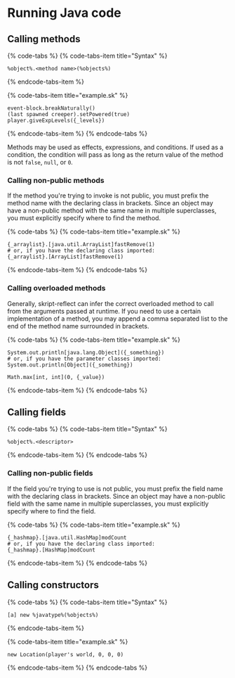 # Running Java code

## Calling methods

{% code-tabs %}
{% code-tabs-item title="Syntax" %}
```text
%object%.<method name>(%objects%)
```
{% endcode-tabs-item %}

{% code-tabs-item title="example.sk" %}
```
event-block.breakNaturally()
(last spawned creeper).setPowered(true)
player.giveExpLevels({_levels})
```
{% endcode-tabs-item %}
{% endcode-tabs %}

Methods may be used as effects, expressions, and conditions. If used as a condition, the condition will pass as long as the return value of the method is not `false`, `null`, or `0`.

### Calling non-public methods

If the method you're trying to invoke is not public, you must prefix the method name with the declaring class in brackets. Since an object may have a non-public method with the same name in multiple superclasses, you must explicitly specify where to find the method.

{% code-tabs %}
{% code-tabs-item title="example.sk" %}
```text
{_arraylist}.[java.util.ArrayList]fastRemove(1)
# or, if you have the declaring class imported:
{_arraylist}.[ArrayList]fastRemove(1)
```
{% endcode-tabs-item %}
{% endcode-tabs %}

### Calling overloaded methods

Generally, skript-reflect can infer the correct overloaded method to call from the arguments passed at runtime. If you need to use a certain implementation of a method, you may append a comma separated list to the end of the method name surrounded in brackets.

{% code-tabs %}
{% code-tabs-item title="example.sk" %}
```text
System.out.println[java.lang.Object]({_something})
# or, if you have the parameter classes imported:
System.out.println[Object]({_something})

Math.max[int, int](0, {_value})
```
{% endcode-tabs-item %}
{% endcode-tabs %}

## Calling fields

{% code-tabs %}
{% code-tabs-item title="Syntax" %}
```text
%object%.<descriptor>
```
{% endcode-tabs-item %}
{% endcode-tabs %}

### Calling non-public fields

If the field you're trying to use is not public, you must prefix the field name with the declaring class in brackets. Since an object may have a non-public field with the same name in multiple superclasses, you must explicitly specify where to find the field.

{% code-tabs %}
{% code-tabs-item title="example.sk" %}
```text
{_hashmap}.[java.util.HashMap]modCount
# or, if you have the declaring class imported:
{_hashmap}.[HashMap]modCount
```
{% endcode-tabs-item %}
{% endcode-tabs %}

## Calling constructors

{% code-tabs %}
{% code-tabs-item title="Syntax" %}
```text
[a] new %javatype%(%objects%)
```
{% endcode-tabs-item %}

{% code-tabs-item title="example.sk" %}
```
new Location(player's world, 0, 0, 0)
```
{% endcode-tabs-item %}
{% endcode-tabs %}




